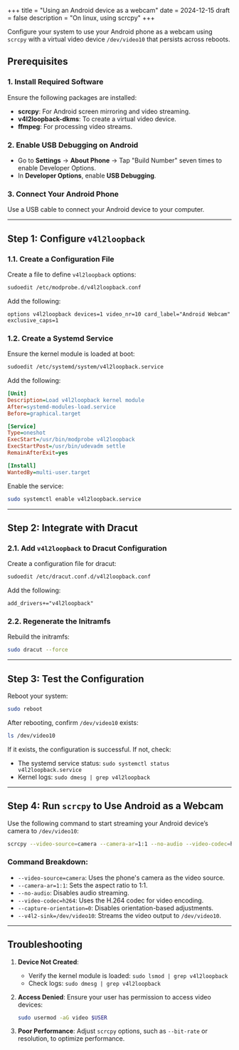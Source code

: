 +++
title = "Using an Android device as a webcam"
date = 2024-12-15
draft = false
description = "On linux, using scrcpy"
+++

Configure your system to use your Android phone as a webcam using `scrcpy` with a virtual video device `/dev/video10` that persists across reboots. 

## Prerequisites

### 1. Install Required Software
Ensure the following packages are installed:
- **scrcpy**: For Android screen mirroring and video streaming.
- **v4l2loopback-dkms**: To create a virtual video device.
- **ffmpeg**: For processing video streams.

### 2. Enable USB Debugging on Android
- Go to **Settings** → **About Phone** → Tap "Build Number" seven times to enable Developer Options.
- In **Developer Options**, enable **USB Debugging**.

### 3. Connect Your Android Phone
Use a USB cable to connect your Android device to your computer.

---

## Step 1: Configure `v4l2loopback`

### 1.1. Create a Configuration File
Create a file to define `v4l2loopback` options:
```bash
sudoedit /etc/modprobe.d/v4l2loopback.conf
```

Add the following:
```
options v4l2loopback devices=1 video_nr=10 card_label="Android Webcam" exclusive_caps=1
```

### 1.2. Create a Systemd Service
Ensure the kernel module is loaded at boot:
```bash
sudoedit /etc/systemd/system/v4l2loopback.service
```

Add the following:
```ini
[Unit]
Description=Load v4l2loopback kernel module
After=systemd-modules-load.service
Before=graphical.target

[Service]
Type=oneshot
ExecStart=/usr/bin/modprobe v4l2loopback
ExecStartPost=/usr/bin/udevadm settle
RemainAfterExit=yes

[Install]
WantedBy=multi-user.target
```

Enable the service:
```bash
sudo systemctl enable v4l2loopback.service
```

---

## Step 2: Integrate with Dracut

### 2.1. Add `v4l2loopback` to Dracut Configuration
Create a configuration file for dracut:
```bash
sudoedit /etc/dracut.conf.d/v4l2loopback.conf
```

Add the following:
```
add_drivers+="v4l2loopback"
```

### 2.2. Regenerate the Initramfs
Rebuild the initramfs:
```bash
sudo dracut --force
```

---

## Step 3: Test the Configuration

Reboot your system:
```bash
sudo reboot
```

After rebooting, confirm `/dev/video10` exists:
```bash
ls /dev/video10
```

If it exists, the configuration is successful. If not, check:
- The systemd service status: `sudo systemctl status v4l2loopback.service`
- Kernel logs: `sudo dmesg | grep v4l2loopback`

---

## Step 4: Run `scrcpy` to Use Android as a Webcam

Use the following command to start streaming your Android device’s camera to `/dev/video10`:
```bash
scrcpy --video-source=camera --camera-ar=1:1 --no-audio --video-codec=h264 --capture-orientation=0 --v4l2-sink=/dev/video10
```

### Command Breakdown:
- `--video-source=camera`: Uses the phone's camera as the video source.
- `--camera-ar=1:1`: Sets the aspect ratio to 1:1.
- `--no-audio`: Disables audio streaming.
- `--video-codec=h264`: Uses the H.264 codec for video encoding.
- `--capture-orientation=0`: Disables orientation-based adjustments.
- `--v4l2-sink=/dev/video10`: Streams the video output to `/dev/video10`.

---

## Troubleshooting
1. **Device Not Created**:
   - Verify the kernel module is loaded: `sudo lsmod | grep v4l2loopback`
   - Check logs: `sudo dmesg | grep v4l2loopback`

2. **Access Denied**:
   Ensure your user has permission to access video devices:
   ```bash
   sudo usermod -aG video $USER
   ```

3. **Poor Performance**:
   Adjust `scrcpy` options, such as `--bit-rate` or resolution, to optimize performance.

